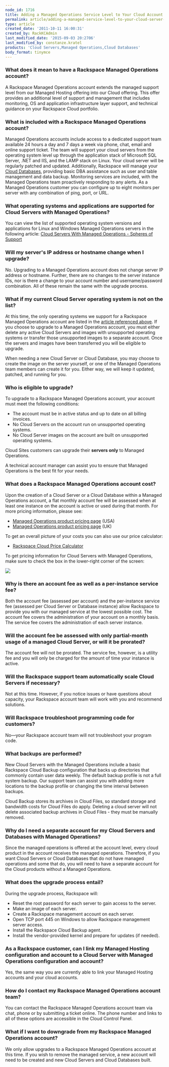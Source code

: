 ```yaml
---
node_id: 1716
title: Adding a Managed Operations Service Level to Your Cloud Account
permalink: article/adding-a-managed-service-level-to-your-cloud-server-account
type: article
created_date: '2011-10-11 16:00:31'
created_by: RackKCAdmin
last_modified_date: '2015-09-03 20:2706'
last_modified_by: constanze.kratel
products: 'Cloud Servers,Managed Operations,Cloud Databases'
body_format: tinymce
---
```


### What does it mean to have a Rackspace Managed Operations account?

A Rackspace Managed Operations account extends the managed support level
from our Managed Hosting offering into our Cloud offering. This offer
provides an additional level of support and management that includes
monitoring, OS and application infrastructure layer support, and
technical guidance on your Rackspace Cloud portfolio.

### What is included with a Rackspace Managed Operations account?

Managed Operations accounts include access to a dedicated support team
available 24 hours a day and 7 days a week via phone, chat, email and
online support ticket. The team will support your cloud servers from the
operating system level up through the application stack of Microsoft SQL
Server, .NET and IIS, and the LAMP stack on Linux. Your cloud server
will be regularly patched and updated. Additionally, Rackspace will
manage your [Cloud
Databases](http://www.rackspace.com/cloud/public/databases/), providing
basic DBA assistance such as user and table management and data backup.
Monitoring services are included, with the Managed Operations team
proactively responding to any alerts. As a Managed Operations customer
you can configure up to eight monitors per server with any combination
of ping, port, or URL.

### What operating systems and applications are supported for Cloud Servers with Managed Operations?

You can view the list of supported operating system versions and
applications for Linux and Windows Managed Operations servers in the
following article: [Cloud Servers With Managed Operations - Spheres of
Support](/knowledge_center/article/cloud-servers-with-managed-service-level-spheres-of-support)

### Will my server's IP address or hostname change when I upgrade?

No.  Upgrading to a Managed Operations account does not change server IP
address or hostname.  Further, there are no changes to the server
instance IDs, nor is there a change to your account number and
username/password combination.  All of these remain the same with the
upgrade process.

### What if my current Cloud Server operating system is not on the list?

At this time, the only operating systems we support for a Rackspace
Managed Operations account are listed in the [article referenced
above](/knowledge_center/article/cloud-servers-with-managed-service-level-spheres-of-support).
If you choose to upgrade to a Managed Operations account, you must
either delete any active Cloud Servers and images with unsupported
operating systems or transfer those unsupported images to a separate
account. Once the servers and images have been transferred you will be
eligible to upgrade.  

When needing a new Cloud Server or Cloud Database, you may choose to
create the image on the server yourself, or one of the Managed
Operations team members can create it for you. Either way, we will keep
it updated, patched, and running for you.

### Who is eligible to upgrade?

To upgrade to a Rackspace Managed Operations account, your account must
meet the following conditions:

-   The account must be in active status and up to date on all billing
    invoices.
-   No Cloud Servers on the account run on unsupported operating
    systems.
-   No Cloud Server images on the account are built on unsupported
    operating systems.

Cloud Sites customers can upgrade their **servers only** to Managed
Operations.

A technical account manager can assist you to ensure that Managed
Operations is the best fit for your needs.

### What does a Rackspace Managed Operations account cost?

Upon the creation of a Cloud Server or a Cloud Database within a Managed
Operations account, a flat monthly account fee will be assessed when at
least one instance on the account is active or used during that month.
For more pricing information, please see: 

-   [Managed Operations product pricing
    page](http://www.rackspace.com/cloud/managed_cloud/pricing/) (USA)
-   [Managed Operations product pricing
    page](http://www.rackspace.co.uk/cloud/servers/pricing) (UK) 

To get an overall picture of your costs you can also use our price
calculator:

-   [Rackspace Cloud Price
    Calculator](http://www.rackspace.com/calculator/)

To get pricing information for Cloud Servers with Managed Operations,
make sure to check the box in the lower-right corner of the screen:

![](/knowledge_center/sites/default/files/field/image/ManagedCalc.png)

### Why is there an account fee as well as a per-instance service fee?

Both the account fee (assessed per account) and the per-instance service
fee (assessed per Cloud Server or Database instance) allow Rackspace to
provide you with our managed service at the lowest possible cost.  The
account fee covers the administration of your account on a monthly
basis.  The service fee covers the administration of each server
instance.

### Will the account fee be assessed with only partial-month usage of a managed Cloud Server, or will it be prorated?

The account fee will not be prorated. The service fee, however, is a
utility fee and you will only be charged for the amount of time your
instance is active.

### Will the Rackspace support team automatically scale Cloud Servers if necessary?

Not at this time. However, if you notice issues or have questions about
capacity, your Rackspace account team will work with you and recommend
solutions.

### Will Rackspace troubleshoot programming code for customers?

No&mdash;your Rackspace account team will not troubleshoot your program code.

### What backups are performed?

New Cloud Servers with the Managed Operations include a basic Rackspace
Cloud Backup configuration that backs up directories that commonly
contain user data weekly. The default backup profile is not a full
system backup. Our support team can assist you with adding more
locations to the backup profile or changing the time interval between
backups.

Cloud Backup stores its archives in Cloud Files, so standard storage and
bandwidth costs for Cloud Files do apply. Deleting a cloud server will
not delete associated backup archives in Cloud Files - they must be
manually removed.

### Why do I need a separate account for my Cloud Servers and Databases with Managed Operations?

Since the managed operations is offered at the account level, every
cloud product in the account receives the managed operations. Therefore,
if you want Cloud Servers or Cloud Databases that do not have managed
operations and some that do, you will need to have a separate account
for the Cloud products without a Managed Operations.

### What does the upgrade process entail?

During the upgrade process, Rackspace will:

-   Reset the root password for each server to gain access to the
    server.
-   Make an image of each server.
-   Create a Rackspace management account on each server.
-   Open TCP port 445 on Windows to allow Rackspace management server
    access.
-   Install the Rackspace Cloud Backup agent.
-   Install the vendor-provided kernel and prepare for updates (if
    needed).

### As a Rackspace customer, can I link my Managed Hosting configuration and account to a Cloud Server with Managed Operations configuration and account?

Yes, the same way you are currently able to link your Managed Hosting
accounts and your cloud accounts.

### How do I contact my Rackspace Managed Operations account team?

You can contact the Rackspace Managed Operations account team via chat,
phone or by submitting a ticket online. The phone number and links to
all of these options are accessible in the Cloud Control Panel.

### What if I want to downgrade from my Rackspace Managed Operations account?

We only allow upgrades to a Rackspace Managed Operations account at this
time.  If you wish to remove the managed service, a new account will
need to be created and new Cloud Servers and Cloud Databases built.

